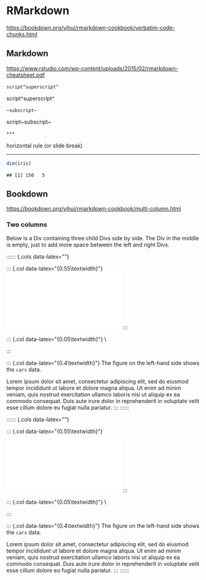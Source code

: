 # RMarkdown

https://bookdown.org/yihui/rmarkdown-cookbook/verbatim-code-chunks.html

## Markdown

https://www.rstudio.com/wp-content/uploads/2015/02/rmarkdown-cheatsheet.pdf


```rmd
script^superscript^
```
script^superscript^


```rmd
~subscript~
```
script~subscript~


```markdown
***
```

horizontal rule (or slide break)

***


```r
dim(iris) 
```


```
## [1] 150   5
```


## Bookdown

https://bookdown.org/yihui/rmarkdown-cookbook/multi-column.html

### Two columns

Below is a Div containing three child Divs side by side. The Div
in the middle is empty, just to add more space between the left
and right Divs.

:::::: {.cols data-latex=""}

::: {.col data-latex="{0.55\textwidth}"}
![](202402161220-RMarkdown_files/figure-latex/unnamed-chunk-6-1.pdf)<!-- --> 
:::

::: {.col data-latex="{0.05\textwidth}"}
\ 
<!-- an empty Div (with a white space), serving as
a column separator -->
:::

::: {.col data-latex="{0.4\textwidth}"}
The figure on the left-hand side shows the `cars` data.

Lorem ipsum dolor sit amet, consectetur adipiscing elit, sed do
eiusmod tempor incididunt ut labore et dolore magna aliqua. Ut
enim ad minim veniam, quis nostrud exercitation ullamco laboris
nisi ut aliquip ex ea commodo consequat. Duis aute irure dolor
in reprehenderit in voluptate velit esse cillum dolore eu fugiat
nulla pariatur.
:::
::::::

:::::: {.cols data-latex=""}

::: {.col data-latex="{0.55\textwidth}"}
![](202402161220-RMarkdown_files/figure-latex/unnamed-chunk-7-1.pdf)<!-- --> 
:::

::: {.col data-latex="{0.05\textwidth}"}
\ 
<!-- an empty Div (with a white space), serving as
a column separator -->
:::

::: {.col data-latex="{0.4\textwidth}"}
The figure on the left-hand side shows the `cars` data.

Lorem ipsum dolor sit amet, consectetur adipiscing elit, sed do
eiusmod tempor incididunt ut labore et dolore magna aliqua. Ut
enim ad minim veniam, quis nostrud exercitation ullamco laboris
nisi ut aliquip ex ea commodo consequat. Duis aute irure dolor
in reprehenderit in voluptate velit esse cillum dolore eu fugiat
nulla pariatur.
:::
::::::
